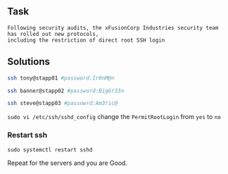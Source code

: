 ## Task
```
Following security audits, the xFusionCorp Industries security team has rolled out new protocols,
including the restriction of direct root SSH login

```

## Solutions

```sh
ssh tony@stapp01 #password:Ir0nM@n

ssh banner@stapp02 #password:BigGr33n

ssh steve@stapp03 #passowrd:Am3ric@

```

`sudo vi /etc/ssh/sshd_config` change the `PermitRootLogin` from `yes` to `no`

### Restart ssh

`sudo systemctl restart sshd`

Repeat for the servers and you are Good.
